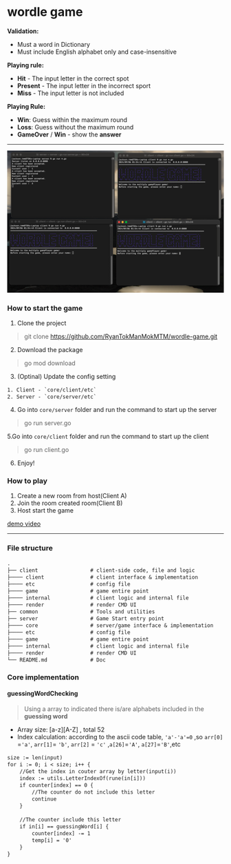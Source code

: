 # wordle game
**Validation:**
- Must a word in Dictionary
- Must include English alphabet only and case-insensitive

**Playing rule:**  
- **Hit** - The input letter in the correct spot  
- **Present** - The input letter in the incorrect sport   
- **Miss** - The input letter is not included  

**Playing Rule:**
- **Win**: Guess within the maximum round
- **Loss**: Guess without the maximum round
- **GameOver** / **Win** - show the **answer**

---
![screenCap](./demo/screen.png)
### How to start the game

1. Clone the project
> git clone https://github.com/RyanTokManMokMTM/wordle-game.git

2. Download the package
> go mod download

3. (Optinal) Update the config setting
```
1. Client - `core/client/etc`
2. Server - `core/server/etc`
```

4. Go into `core/server` folder and run the command to start up the server
> go run server.go

5.Go into `core/client` folder and run the command to start up the client
> go run client.go

6. Enjoy!

### How to play
1. Create a new room from host(Client A)
2. Join the room created room(Client B)
3. Host start the game

[demo video](./demo/demo.mp4)

---

### File structure
```
.  
├── client                 # client-side code, file and logic        
├──── client               # client interface & implementation   
├──── etc                  # config file  
├──── game                 # game entire point    
├──── internal             # client logic and internal file
├──── render               # render CMD UI  
├── common                 # Tools and utilities
├── server                 # Game Start entry point  
├──── core                 # server/game interface & implementation   
├──── etc                  # config file  
├──── game                 # game entire point    
├──── internal             # client logic and internal file
├──── render               # render CMD UI  
└── README.md              # Doc
```

### Core implementation
#### guessingWordChecking   
> Using a array to indicated there is/are alphabets included in the **guessing word**
- Array size: [a-z][A-Z] , total 52
- Index calculation: according to the ascii code table, `'a'-'a'=0` ,so `arr[0]` =`'a'`, `arr[1]`= `'b'`, `arr[2]` = `'c'` ,`a[26]`=`'A'`, `a[27]`=`'B'`,etc

```
size := len(input)
for i := 0; i < size; i++ {
    //Get the index in couter array by letter(input(i))
    index := utils.LetterIndexOf(rune(in[i]))
    if counter[index] == 0 {
        //The counter do not include this letter
        continue
    }
    
    //The counter include this letter
    if in[i] == guessingWord[i] {
        counter[index] -= 1
        temp[i] = '0'
    }
}
```